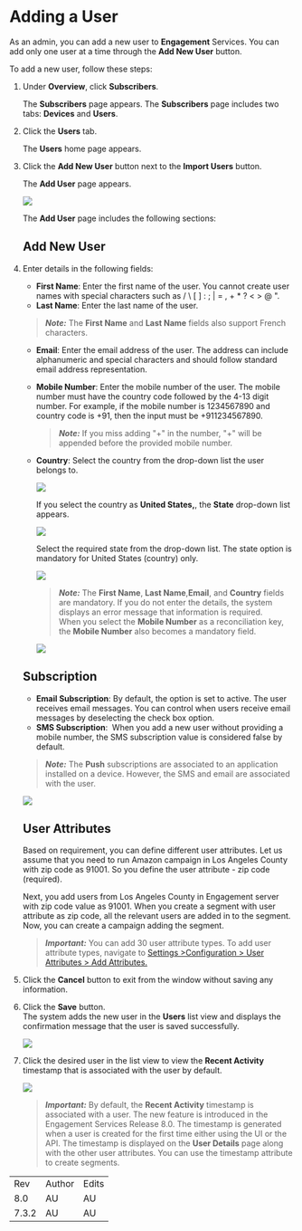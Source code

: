                             


Adding a User
=============

As an admin, you can add a new user to **Engagement** Services. You can add only one user at a time through the **Add New User** button.

To add a new user, follow these steps:

1.  Under **Overview**, click **Subscribers**.
    
    The **Subscribers** page appears. The **Subscribers** page includes two tabs: **Devices** and **Users**.
    
2.  Click the **Users** tab.
    
    The **Users** home page appears.
    
3.  Click the **Add New User** button next to the **Import Users** button.
    
    The **Add User** page appears.
    
    ![](../Resources/Images/Overview/Subscribers/Users/userhomepage1_511x490.png)
    
    The **Add User** page includes the following sections:
    
    Add New User
    ------------
    
4.  Enter details in the following fields:  
    
    *   **First Name**: Enter the first name of the user. You cannot create user names with special characters such as / \\ \[ \] : ; | = , + \* ? < > @ ".
    *   **Last Name**: Enter the last name of the user.
    
    > **_Note:_** The **First Name** and **Last Name** fields also support French characters.
    
    *   **Email**: Enter the email address of the user. The address can include alphanumeric and special characters and should follow standard email address representation.
    *   **Mobile Number**: Enter the mobile number of the user. The mobile number must have the country code followed by the 4-13 digit number. For example, if the mobile number is 1234567890 and country code is +91, then the input must be +911234567890.
        
        > **_Note:_** If you miss adding "+" in the number, "+" will be appended before the provided mobile number.
        
    *   **Country**: Select the country from the drop-down list the user belongs to.
        
        ![](../Resources/Images/Overview/Subscribers/Users/Countrydropdown_547x414.png)
        
        If you select the country as **United States,**, the **State** drop-down list appears.
        
        ![](../Resources/Images/Overview/Subscribers/Users/usstates_545x115.png)
        
        Select the required state from the drop-down list. The state option is mandatory for United States (country) only.
        
        ![](../Resources/Images/Overview/Subscribers/Users/ustates1_544x468.png)
        
        > **_Note:_** The **First Name**, **Last Name**,**Email**, and **Country** fields are mandatory. If you do not enter the details, the system displays an error message that information is required.  
        When you select the **Mobile Number** as a reconciliation key, the **Mobile Number** also becomes a mandatory field.  
        
        ![](../Resources/Images/Overview/Subscribers/Users/mobino_554x53.png)
        
    
    Subscription
    ------------
    
    *   **Email Subscription**: By default, the option is set to active. The user receives email messages. You can control when users receive email messages by deselecting the check box option.
    *   **SMS Subscription**:  When you add a new user without providing a mobile number, the SMS subscription value is considered false by default.
    
    > **_Note:_** The **Push** subscriptions are associated to an application installed on a device. However, the SMS and email are associated with the user.
    
    ![](../Resources/Images/Overview/Subscribers/Users/addusersubscription.png)
    
    User Attributes
    ---------------
    
    Based on requirement, you can define different user attributes. Let us assume that you need to run Amazon campaign in Los Angeles County with zip code as 91001. So you define the user attribute - zip code (required).
    
    Next, you add users from Los Angeles County in Engagement server with zip code value as 91001. When you create a segment with user attribute as zip code, all the relevant users are added in to the segment. Now, you can create a campaign adding the segment.
    
    > **_Important:_** You can add 30 user attribute types. To add user attribute types, navigate to [Settings >Configuration > User Attributes > Add Attributes.  
    ](../Administration/Audience_Attribute_tab.md)
    
5.  Click the **Cancel** button to exit from the window without saving any information.
6.  Click the **Save** button.  
    The system adds the new user in the **Users** list view and displays the confirmation message that the user is saved successfully.
    
    ![](../Resources/Images/Overview/Subscribers/Users/timestampuser_598x276.png)
    
7.  Click the desired user in the list view to view the **Recent Activity** timestamp that is associated with the user by default.
    
    ![](../Resources/Images/Overview/Subscribers/Users/timestampuser1.png)
    
    > **_Important:_** By default, the **Recent Activity** timestamp is associated with a user. The new feature is introduced in the Engagement Services Release 8.0. The timestamp is generated when a user is created for the first time either using the UI or the API. The timestamp is displayed on the **User Details** page along with the other user attributes. You can use the timestamp attribute to create segments.
    

<table style="margin-left: 0;margin-right: auto;mc-table-style: url('../Resources/TableStyles/RevisionTable.css');" class="TableStyle-RevisionTable" cellspacing="0" data-mc-conditions="Default.HTML"><colgroup><col class="TableStyle-RevisionTable-Column-Column1"> <col class="TableStyle-RevisionTable-Column-Column1"> <col class="TableStyle-RevisionTable-Column-Column1"></colgroup><tbody><tr class="TableStyle-RevisionTable-Body-Body1"><td class="TableStyle-RevisionTable-BodyE-Column1-Body1">Rev</td><td class="TableStyle-RevisionTable-BodyE-Column1-Body1">Author</td><td class="TableStyle-RevisionTable-BodyD-Column1-Body1">Edits</td></tr><tr class="TableStyle-RevisionTable-Body-Body1"><td class="TableStyle-RevisionTable-BodyE-Column1-Body1">8.0</td><td class="TableStyle-RevisionTable-BodyE-Column1-Body1">AU</td><td class="TableStyle-RevisionTable-BodyD-Column1-Body1">AU</td></tr><tr class="TableStyle-RevisionTable-Body-Body1"><td class="TableStyle-RevisionTable-BodyB-Column1-Body1">7.3.2</td><td class="TableStyle-RevisionTable-BodyB-Column1-Body1">AU</td><td class="TableStyle-RevisionTable-BodyA-Column1-Body1">AU</td></tr></tbody></table>

